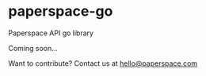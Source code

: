 # paperspace-go
Paperspace API go library

Coming soon...

Want to contribute?  Contact us at hello@paperspace.com
